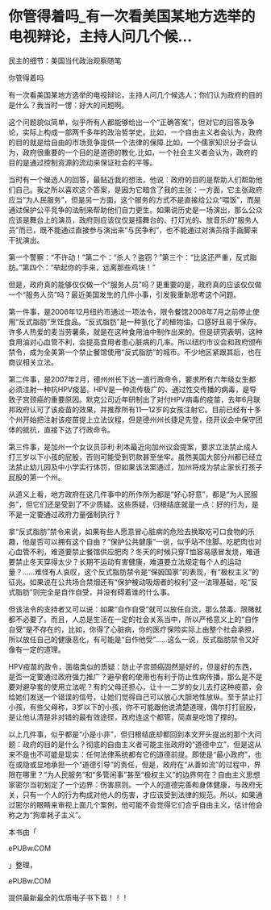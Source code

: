 # 你管得着吗_有一次看美国某地方选举的电视辩论，主持人问几个候...

民主的细节：美国当代政治观察随笔

你管得着吗

有一次看美国某地方选举的电视辩论，主持人问几个候选人：你们认为政府的目的是什么？我当时一愣：好大的问题啊。

这个问题貌似简单，似乎所有人都能够给出一个“正确答案”，但对它的回答及争论，实际上构成一部两千多年的政治哲学史。比如，一个自由主义者会认为，政府的目的就是给自由的市场竞争提供一个法律的保障.比如，一个儒家知识分子会认为，政府很重要的一个目的是道德的教化.比如，一个社会主义者会认为，政府的目的是通过控制资源的流动来保证社会的平等。

当时有一个候选人的回答，最贴近我的想法，他说：政府的目的是帮助人们帮助他们自己。我之所以喜欢这个答案，是因为它暗含了我的主张：一方面，它主张政府应当“为人民服务”，但是另一方面，这个服务的方式不是直接给公众“喂饭”，而是通过保护公平竞争的法制来帮助他们自力更生。如果说历史是一场演出，那么公众应该是舞台上的演员，政府则应该仅仅是搭舞台的、打灯光的、放音乐的“服务人员”而已，既不能通过直接参与演出来“与民争利”，也不能通过对演员指手画脚来干扰演出。

第一个警察：“不许动！”第二个：“杀人？盗窃？”第三个：“比这还严重，反式脂肪。”第四个：“举起你的手来，远离那些鸡块！”

但是，政府真的能够仅仅做一个“服务人员”吗？更重要的是，政府真的应该仅仅做一个“服务人员”吗？最近美国发生的几件小事，引发我重新思考这个问题。

第一件事，是2006年12月纽约市通过一项法令，限令餐馆2008年7月之前停止使用“反式脂肪”烹饪食品。“反式脂肪”是一种氢化了的植物油，口感好且易于保存。许多人热爱的麦当劳薯条，就是在这种食用油中制作出来的。但是研究表明，这种食用油对心血管不利，会提高食用者患心脏病的几率。所以纽约市议会和政府颁布禁令，成为全美第一个禁止餐馆使用“反式脂肪”的城市。不少地区紧跟其后，也在商议相关立法。

第二件事，是2007年2月，德州州长下达一道行政命令，要求所有六年级女生都必须注射一种抗HPV疫苗。HPV是一种流传极广的、通过性交传播的病毒，是导致子宫颈癌的重要原因。默克公司近年研制出了对付HPV病毒的疫苗，去年6月联邦政府认可了该疫苗的效果，并推荐所有11—12岁的女孩注射它。目前已经有十多个州开始把注射该疫苗提上立法议程，但是德州州长捷足先登，绕开议会中保守团体的抵抗，直接下达了行政命令。

第三件事，是加州一个女议员莎利·利本最近向加州议会提案，要求立法禁止成人打三岁以下小孩的屁股，否则可能受到罚款甚至坐牢。虽然美国大部分州都已经立法禁止幼儿园及中小学实行体罚，但如果该法案通过，加州将成为禁止家长打孩子屁股的第一个州。

从道义上看，地方政府在这几件事中的所作所为都是“好心好意”，都是“为人民服务”，但它们还是受到了不少质疑。这些质疑，归根结底就是一点：好的行为，是不是一定要通过政府力量强制执行？

拿“反式脂肪”禁令来说，如果有些人愿意冒心脏病的危险去换取吃可口食物的乐趣，他是否可以拥有这个自由？“保护公共健康”一说，似乎站不住脚。吃肥肉也对心血管不利，难道要禁止餐馆供应肥肉？冬天的时候只穿T恤容易感冒发烧，难道要禁止冬天穿得太少？长期不运动有害健康，难道要立法规定每个人的运动量？……难怪有人哀叹，这个反式脂肪禁令是“保姆国家”的表现，有“极权主义”的征兆。如果说在公共场合禁烟还有“保护被动吸烟者的权利”这一法理基础，吃“反式脂肪”则完全是自作自受，并没有碍着谁的什么事。

但该法令的支持者又可以说：如果“自作自受”就可以放任自流，那么禁毒、限赌就都不必要了。而且，人总是生活在一定的社会关系当中，所以严格意义上的“自作自受”是不存在的，比如，你得了心脏病，你的医疗保险实际上由整个社会承担，所以放任自己的健康恶化，有可能是“自作他受”……这么一说，反式脂肪禁令又好像有一定的道理。

HPV疫苗的政令，面临类似的质疑：防止子宫颈癌固然是好的，但是好的东西，是否一定要通过政府强力推广？避孕套的使用也有利于防止性病传播，那么是不是要对避孕套的使用立法呢？有的父母还担心，让十一二岁的女儿去打这种疫苗，会给她们发送一个错误的信号，让她们觉得自己可以放心大胆地性放纵。至于禁止打小孩，有些父母称，3岁以下的小孩，你不可能跟他说清楚道理，偶尔打打屁股，是让他认清是非对错的最有效途径，政府连这个都管，简直是吃饱了撑的。

以上几件事，似乎都是“小是小非”，但归根结底却都回到本文开头提出的那个大问题：政府的目的是什么？彻底的自由主义者可能主张政府的“道德中立”，但是这从来不是也不可能是现实：任何法律系统都有它的道德前提。即使是“最小政府”，也在或隐或显地承担一个“道德引导”的责任，但是，政府在“从善如流”的过程中，界限在哪里？“为人民服务”和“多管闲事”甚至“极权主义”的边界何在？自由主义思想家密尔当初划定了一个边界：伤害原则。一个人的道德完善和身体健康，与政府无关，只有一个人的行为构成对他人的伤害，才应该受到法律的规范。所以，如果通过密尔的眼睛来审视上面几个案例，他可能不会觉得它们合乎自由主义，估计他会称之为“狗拿耗子主义”。

本书由「

ePUBw.COM

」整理，

ePUBw.COM

提供最新最全的优质电子书下载！！！